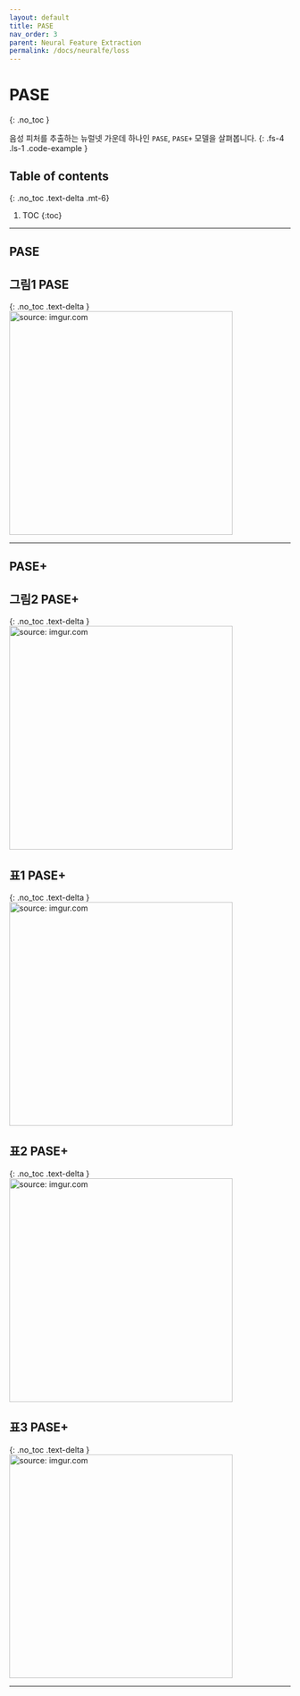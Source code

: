 ```yaml
---
layout: default
title: PASE
nav_order: 3
parent: Neural Feature Extraction
permalink: /docs/neuralfe/loss
---
```


# PASE
{: .no_toc }

음성 피처를 추출하는 뉴럴넷 가운데 하나인 `PASE`, `PASE+` 모델을 살펴봅니다.
{: .fs-4 .ls-1 .code-example }


## Table of contents
{: .no_toc .text-delta .mt-6}

1. TOC
{:toc}

---

## PASE

## **그림1** PASE
{: .no_toc .text-delta }
<img src="https://i.imgur.com/TfLIap1.png" width="400px" title="source: imgur.com" />


---

## PASE+

## **그림2** PASE+
{: .no_toc .text-delta }
<img src="https://i.imgur.com/rd8wH7e.png" width="400px" title="source: imgur.com" />

## **표1** PASE+
{: .no_toc .text-delta }
<img src="https://i.imgur.com/Q2UJJJw.png" width="400px" title="source: imgur.com" />

## **표2** PASE+
{: .no_toc .text-delta }
<img src="https://i.imgur.com/v3ExGNJ.png" width="400px" title="source: imgur.com" />

## **표3** PASE+
{: .no_toc .text-delta }
<img src="https://i.imgur.com/bnN3aff.png" width="400px" title="source: imgur.com" />

---